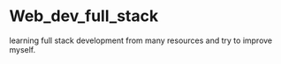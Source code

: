 # Web_dev_full_stack
learning full stack development from many resources and try to improve myself.
